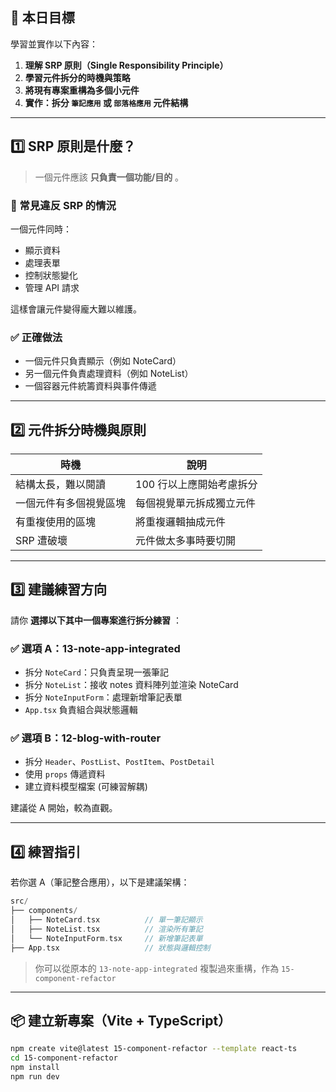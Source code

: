 ## 🎯 本日目標

學習並實作以下內容：

1. **理解 SRP 原則（Single Responsibility Principle）**
2. **學習元件拆分的時機與策略**
3. **將現有專案重構為多個小元件**
4. **實作：拆分 `筆記應用` 或 `部落格應用` 元件結構**

---

## 1️⃣ SRP 原則是什麼？

> 一個元件應該 **只負責一個功能/目的** 。

### 🔸 常見違反 SRP 的情況

一個元件同時：

- 顯示資料
- 處理表單
- 控制狀態變化
- 管理 API 請求

這樣會讓元件變得龐大難以維護。

### ✅ 正確做法

- 一個元件只負責顯示（例如 NoteCard）
- 另一個元件負責處理資料（例如 NoteList）
- 一個容器元件統籌資料與事件傳遞

---

## 2️⃣ 元件拆分時機與原則

| 時機                   | 說明                     |
| ---------------------- | ------------------------ |
| 結構太長，難以閱讀     | 100 行以上應開始考慮拆分 |
| 一個元件有多個視覺區塊 | 每個視覺單元拆成獨立元件 |
| 有重複使用的區塊       | 將重複邏輯抽成元件       |
| SRP 遭破壞             | 元件做太多事時要切開     |

---

## 3️⃣ 建議練習方向

請你 **選擇以下其中一個專案進行拆分練習** ：

### ✅ 選項 A：**13-note-app-integrated**

- 拆分 `NoteCard`：只負責呈現一張筆記
- 拆分 `NoteList`：接收 notes 資料陣列並渲染 NoteCard
- 拆分 `NoteInputForm`：處理新增筆記表單
- `App.tsx` 負責組合與狀態邏輯

### ✅ 選項 B：**12-blog-with-router**

- 拆分 `Header`、`PostList`、`PostItem`、`PostDetail`
- 使用 `props` 傳遞資料
- 建立資料模型檔案 (可練習解耦)

建議從 A 開始，較為直觀。

---

## 4️⃣ 練習指引

若你選 A（筆記整合應用），以下是建議架構：

```cpp
src/
├── components/
│   ├── NoteCard.tsx          // 單一筆記顯示
│   ├── NoteList.tsx          // 渲染所有筆記
│   └── NoteInputForm.tsx     // 新增筆記表單
├── App.tsx                   // 狀態與邏輯控制
```

> 你可以從原本的 `13-note-app-integrated` 複製過來重構，作為 `15-component-refactor`

---

## 📦 建立新專案（Vite + TypeScript）

```bash
npm create vite@latest 15-component-refactor --template react-ts
cd 15-component-refactor
npm install
npm run dev
```
